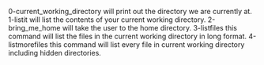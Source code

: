 0-current_working_directory will print out the directory we are currently at.
1-listit will list the contents of your current working directory.
2-bring_me_home will take the user to the home directory.
3-listfiles this command will list the files in the current working directory in long format.
4-listmorefiles this command will list every file in current working directory including hidden directories. 
